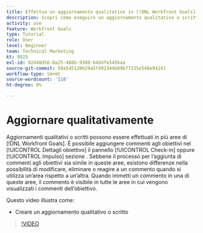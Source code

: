 ```yaml
---
title: Effettua un aggiornamento qualitativo in [!DNL Workfront Goals]
description: Scopri come eseguire un aggiornamento qualitativo o scritto in Obiettivi .
activity: use
feature: Workfront Goals
type: Tutorial
role: User
level: Beginner
team: Technical Marketing
kt: 8925
exl-id: 92d40d56-0a25-488b-9308-64ddfe545baa
source-git-commit: 58a545120b29a5f492344b89b77235e548e94241
workflow-type: tm+mt
source-wordcount: '118'
ht-degree: 0%

---
```


# Aggiornare qualitativamente

Aggiornamenti qualitativi o scritti possono essere effettuati in più aree di [!DNL Workfront Goals]. È possibile aggiungere commenti agli obiettivi nel [!UICONTROL Dettagli obiettivo] il pannello [!UICONTROL Check-in] oppure [!UICONTROL Impulso] sezione . Sebbene il processo per l’aggiunta di commenti agli obiettivi sia simile in queste aree, esistono differenze nella possibilità di modificare, eliminare o reagire a un commento quando si utilizza un’area rispetto a un’altra. Quando immetti un commento in una di queste aree, il commento è visibile in tutte le aree in cui vengono visualizzati i commenti dell’obiettivo.

Questo video illustra come:

* Creare un aggiornamento qualitativo o scritto

>[!VIDEO](https://video.tv.adobe.com/v/335197/?quality=12)
